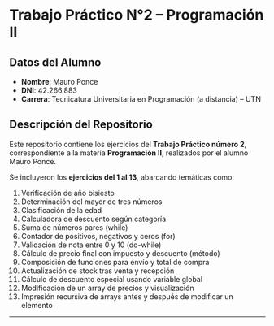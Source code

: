 # Trabajo Práctico N°2 – Programación II

## Datos del Alumno
- **Nombre**: Mauro Ponce  
- **DNI**: 42.266.883  
- **Carrera**: Tecnicatura Universitaria en Programación (a distancia) – UTN  

## Descripción del Repositorio
Este repositorio contiene los ejercicios del **Trabajo Práctico número 2**, correspondiente a la materia **Programación II**, realizados por el alumno Mauro Ponce.

Se incluyeron los **ejercicios del 1 al 13**, abarcando temáticas como:

1. Verificación de año bisiesto  
2. Determinación del mayor de tres números  
3. Clasificación de la edad  
4. Calculadora de descuento según categoría  
5. Suma de números pares (while)  
6. Contador de positivos, negativos y ceros (for)  
7. Validación de nota entre 0 y 10 (do-while)  
8. Cálculo de precio final con impuesto y descuento (método)  
9. Composición de funciones para envío y total de compra  
10. Actualización de stock tras venta y recepción  
11. Cálculo de descuento especial usando variable global  
12. Modificación de un array de precios y visualización  
13. Impresión recursiva de arrays antes y después de modificar un elemento  

---




